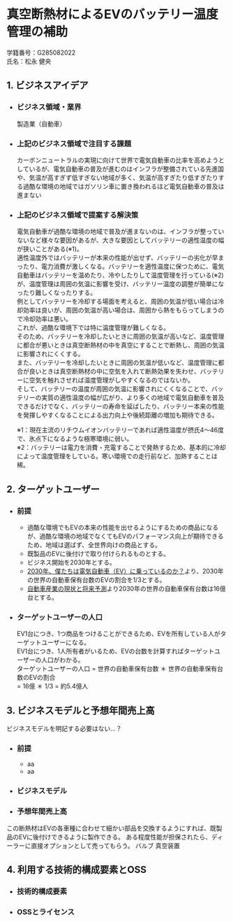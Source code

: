 # 真空断熱材によるEVのバッテリー温度管理の補助
学籍番号：G285082022  
氏名：松永 健央

## 1. ビジネスアイデア

  - ### ビジネス領域・業界
    製造業（自動車）

  - ### 上記のビジネス領域で注目する課題
    カーボンニュートラルの実現に向けて世界で電気自動車の比率を高めようとしているが、電気自動車の普及が進むのはインフラが整備されている先進国や、気温が高すぎず低すぎない地域が多く、気温が高すぎたり低すぎたりする過酷な環境の地域ではガソリン車に置き換われるほど電気自動車の普及は進まない

  - ### 上記のビジネス領域で提案する解決策
    電気自動車が過酷な環境の地域で普及が進まないのは、インフラが整っていないなど様々な要因があるが、大きな要因としてバッテリーの適性温度の幅が狭いことがある(※1)。  
    適性温度外ではバッテリーが本来の性能が出せず、バッテリーの劣化が早まったり、電力消費が激しくなる。バッテリーを適性温度に保つために、電気自動車はバッテリーを温めたり、冷やしたりして温度管理を行っている(※2)が、温度管理は周囲の気温に影響を受け、バッテリー温度の調整が簡単になったり難しくなったりする。  
    例としてバッテリーを冷却する場面を考えると、周囲の気温が低い場合は冷却効率は良いが、周囲の気温が高い場合は、周囲から熱をもらってしまうので冷却効率は悪い。  
    これが、過酷な環境下では特に温度管理が難しくなる。  
    そのため、バッテリーを冷却したいときに周囲の気温が高いなど、温度管理に都合が悪いときは真空断熱材の中を真空にすることで断熱し、周囲の気温に影響されにくくする。  
    また、バッテリーを冷却したいときに周囲の気温が低いなど、温度管理に都合が良いときは真空断熱材の中に空気を入れて断熱効果を失わせ、バッテリーに空気を触れさせれば温度管理がしやすくなるのではないか。  
    そして、バッテリーの温度が周囲の気温に影響されにくくなることで、バッテリーの実質の適性温度の幅が広がり、より多くの地域で電気自動車を普及できるだけでなく、バッテリーの寿命を延ばしたり、バッテリー本来の性能を発揮しやすくなることによる出力向上や後続距離の増加も期待できる。  

    ※1：現在主流のリチウムイオンバッテリーであれば適性温度が摂氏4〜46度で、氷点下になるような極寒環境に弱い。  
    ※2：バッテリーは電力を消費・充電することで発熱するため、基本的に冷却によって温度管理をしている。寒い環境での走行前など、加熱することは稀。


## 2. ターゲットユーザー

  - ### 前提
    - 過酷な環境でもEVの本来の性能を出せるようにするための商品になるが、過酷な環境の地域でなくてもEVのパフォーマンス向上が期待できるため、地域は選ばず、全世界向けの商品とする。
    - 既製品のEVに後付けで取り付けられるものとする。
    - ビジネス開始を2030年とする。
    - [2030年、僕たちは電気自動車（EV）に乗っているのか？](https://autonavi.car-mo.jp/mag/category/news/market/topic/electric_vehicle/2030/)より、2030年の世界の自動車保有台数のEVの割合を1/3とする。
    - [自動車産業の現状と将来予測](https://www.pref.aichi.jp/uploaded/attachment/27437.pdf)より2030年の世界の自動車保有台数は16億台とする。

  - ### ターゲットユーザーの人口

    EV1台につき、1つ商品をつけることができるため、EVを所有している人がターゲットユーザーになる。  
    EV1台につき、1人所有者がいるため、EVの台数を計算すればターゲットユーザーの人口がわかる。  
    ターゲットユーザーの人口 = 世界の自動車保有台数 ＊ 世界の自動車保有台数のEVの割合  
    = 16億 ＊ 1/3 = 約5.4億人 


## 3. ビジネスモデルと予想年間売上高
ビジネスモデルを明記する必要はない…？

  - ### 前提
    - aa
    - aa
   
  - ### ビジネスモデル

  - ### 予想年間売上高
この断熱材はEVの各車種に合わせて細かい部品を交換するようにすれば、既製品のEVに後付けできるように製作できる。
ある程度性能が担保されたら、ディーラーに直接オプションとして売ってもらう。
バルブ
真空装置


## 4. 利用する技術的構成要素とOSS

  - ### 技術的構成要素

  - ### OSSとライセンス
